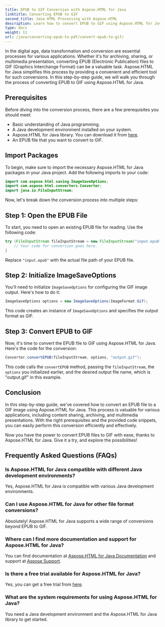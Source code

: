 ```yaml
---
title: EPUB to GIF Conversion with Aspose.HTML for Java
linktitle: Converting EPUB to GIF
second_title: Java HTML Processing with Aspose.HTML
description: Learn how to convert EPUB to GIF using Aspose.HTML for Java. Easy and efficient conversion process for all your multimedia needs.
type: docs
weight: 11
url: /java/converting-epub-to-pdf/convert-epub-to-gif/
---
```


In the digital age, data transformation and conversion are essential processes for various applications. Whether it's for archiving, sharing, or multimedia presentation, converting EPUB (Electronic Publication) files to GIF (Graphics Interchange Format) can be a valuable task. Aspose.HTML for Java simplifies this process by providing a convenient and efficient tool for such conversions. In this step-by-step guide, we will walk you through the process of converting EPUB to GIF using Aspose.HTML for Java.

## Prerequisites

Before diving into the conversion process, there are a few prerequisites you should meet:

- Basic understanding of Java programming.
- A Java development environment installed on your system.
- Aspose.HTML for Java library. You can download it from [here](https://releases.aspose.com/html/java/).
- An EPUB file that you want to convert to GIF.

## Import Packages

To begin, make sure to import the necessary Aspose.HTML for Java packages in your Java project. Add the following imports to your code:

```java
import com.aspose.html.saving.ImageSaveOptions;
import com.aspose.html.converters.Converter;
import java.io.FileInputStream;
```

Now, let's break down the conversion process into multiple steps:

## Step 1: Open the EPUB File

To start, you need to open an existing EPUB file for reading. Use the following code:

```java
try (FileInputStream fileInputStream = new FileInputStream("input.epub")) {
    // Your code for conversion goes here.
}
```

Replace `"input.epub"` with the actual file path of your EPUB file.

## Step 2: Initialize ImageSaveOptions

You'll need to initialize `ImageSaveOptions` for configuring the GIF image output. Here's how to do it:

```java
ImageSaveOptions options = new ImageSaveOptions(ImageFormat.Gif);
```

This code creates an instance of `ImageSaveOptions` and specifies the output format as GIF.

## Step 3: Convert EPUB to GIF

Now, it's time to convert the EPUB file to GIF using Aspose.HTML for Java. Here's the code for the conversion:

```java
Converter.convertEPUB(fileInputStream, options, "output.gif");
```

This code calls the `convertEPUB` method, passing the `fileInputStream`, the `options` you initialized earlier, and the desired output file name, which is "output.gif" in this example. 

## Conclusion

In this step-by-step guide, we've covered how to convert an EPUB file to a GIF image using Aspose.HTML for Java. This process is valuable for various applications, including content sharing, archiving, and multimedia presentations. With the right prerequisites and the provided code snippets, you can easily perform this conversion efficiently and effectively.

Now you have the power to convert EPUB files to GIF with ease, thanks to Aspose.HTML for Java. Give it a try, and explore the possibilities!

## Frequently Asked Questions (FAQs)

### Is Aspose.HTML for Java compatible with different Java development environments?
Yes, Aspose.HTML for Java is compatible with various Java development environments.

### Can I use Aspose.HTML for Java for other file format conversions?
Absolutely! Aspose.HTML for Java supports a wide range of conversions beyond EPUB to GIF.

### Where can I find more documentation and support for Aspose.HTML for Java?
You can find documentation at [Aspose.HTML for Java Documentation](https://reference.aspose.com/html/java/) and support at [Aspose Support](https://forum.aspose.com/).

### Is there a free trial available for Aspose.HTML for Java?
Yes, you can get a free trial from [here](https://releases.aspose.com/).

### What are the system requirements for using Aspose.HTML for Java?
You need a Java development environment and the Aspose.HTML for Java library to get started.
